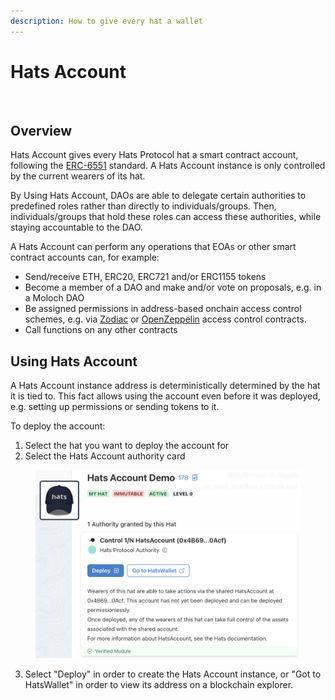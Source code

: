 ```yaml
---
description: How to give every hat a wallet
---
```


# Hats Account

<figure><img src="../../.gitbook/assets/hats wallet.jpg" alt=""><figcaption></figcaption></figure>

## Overview

Hats Account gives every Hats Protocol hat a smart contract account, following the [ERC-6551](https://eips.ethereum.org/EIPS/eip-6551) standard. A Hats Account instance is only controlled by the current wearers of its hat.

By Using Hats Account, DAOs are able to delegate certain authorities to predefined roles rather than directly to individuals/groups. Then, individuals/groups that hold these roles can access these authorities, while staying accountable to the DAO.

A Hats Account can perform any operations that EOAs or other smart contract accounts can, for example:

* Send/receive ETH, ERC20, ERC721 and/or ERC1155 tokens
* Become a member of a DAO and make and/or vote on proposals, e.g. in a Moloch DAO
* Be assigned permissions in address-based onchain access control schemes, e.g. via [Zodiac](https://zodiac.wiki/index.php/Introduction:\_Zodiac\_Standard) or [OpenZeppelin](https://docs.openzeppelin.com/contracts/5.x/access-control) access control contracts.
* Call functions on any other contracts

## **Using Hats Account**

A Hats Account instance address is deterministically determined by the hat it is tied to. This fact allows using the account even before it was deployed, e.g. setting up permissions or sending tokens to it.&#x20;

To deploy the account:

1. Select the hat you want to deploy the account for
2. Select the Hats Account authority card

<figure><img src="../../.gitbook/assets/Screenshot 2024-03-21 at 12.46.21.png" alt="" width="563"><figcaption></figcaption></figure>

3. Select "Deploy" in order to create the Hats Account instance, or "Got to HatsWallet" in order to view its address on a blockchain explorer.&#x20;
